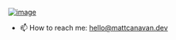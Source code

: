 [![image](https://user-images.githubusercontent.com/24658567/112673645-34c09280-8e22-11eb-8783-6dc829c3e265.png)](https://mattcanavan.dev/)

- 📫 How to reach me: hello@mattcanavan.dev
